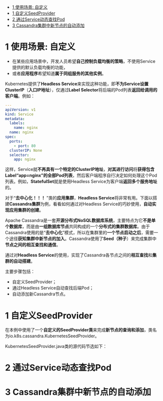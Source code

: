
<!-- @import "[TOC]" {cmd="toc" depthFrom=1 depthTo=6 orderedList=false} -->

<!-- code_chunk_output -->

- [1 使用场景: 自定义](#1-使用场景-自定义)
- [1 自定义SeedProvider](#1-自定义seedprovider)
- [2 通过Service动态查找Pod](#2-通过service动态查找pod)
- [3 Cassandra集群中新节点的自动添加](#3-cassandra集群中新节点的自动添加)

<!-- /code_chunk_output -->

# 1 使用场景: 自定义

- 在某些应用场景中，开发人员希望**自己控制负载均衡的策略**，不使用Service提供的默认负载均衡的功能，
- 或者**应用程序**希望知道**属于同组服务的其他实例**。

Kubernetes提供了**Headless Service**来实现这种功能，即**不为Service设置ClusterIP**（**入口IP地址**），仅通过**Label Selector**将后端的Pod列表**返回给调用的客户端**。例如：

```yaml
---
apiVersion: v1
kind: Service
metadata:
  labels:
    name: nginx
  name: nginx
spec:
  ports:
    - port: 80
  clusterIP: None
  selector:
    app: nginx
```

这样，Service就**不再具有一个特定的ClusterIP地址**，**对其进行访问**将**获得包含Label“app=nginx”的全部Pod列表**，然后客户端程序自行决定如何处理这个Pod列表。例如，**StatefulSet**就是使用Headless Service为客户端**返回多个服务地址**的。

对于“**去中心化！！！** ”类的**应用集群**，**Headless Service**将非常有用。下面以搭建**Cassandra集群**为例，看看如何通过对Headless Service的巧妙使用，**自动实现应用集群的创建**。

Apache Cassandra是一套**开源分布式NoSQL数据库系统**，主要特点为它**不是单个数据库**，而是由**一组数据库节点**共同构成的一个**分布式的集群数据库**。由于Cassandra使用的是“**去中心化**”模式，所以在集群里的**一个节点启动之后**，需要一个途径**获知集群中新节点的加入**。Cassandra使用了**Seed（种子**）来完成集群中**节点之间的相互查找和通信**。

通过对**Headless Service**的使用，实现了Cassandra各节点之间的**相互查找**和**集群的自动搭建**。

主要步骤包括：

- 自定义SeedProvider；
- 通过Headless Service自动查找后端Pod；
- 自动添加新Cassandra节点。

# 1 自定义SeedProvider

在本例中使用了一个**自定义的SeedProvider类**来完成**新节点的查询和添加**，类名为io.k8s.cassandra.KubernetesSeedProvider。

KubernetesSeedProvider.java类的源代码节选如下：

# 2 通过Service动态查找Pod

# 3 Cassandra集群中新节点的自动添加

